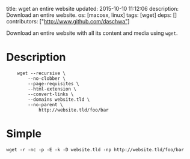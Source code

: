 title: wget an entire website
updated: 2015-10-10 11:12:06
description: Download an entire website.
os: [macosx, linux]
tags: [wget]
deps: []
contributors: ["http://www.github.com/daschwa"] 

Download an entire website with all its content and media using `wget`.

# Description
```
    wget --recursive \
        --no-clobber \
        --page-requisites \
        --html-extension \
        --convert-links \
        --domains website.tld \
        --no-parent \
        	http://website.tld/foo/bar
```

# Simple
```
wget -r -nc -p -E -k -D website.tld -np http://website.tld/foo/bar
```
